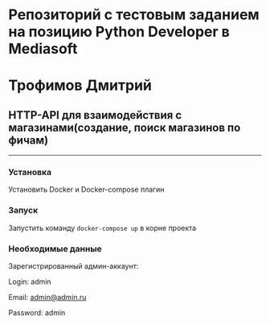 # Репозиторий с тестовым заданием на позицию Python Developer в Mediasoft

# Трофимов Дмитрий

## HTTP-API для взаимодействия с магазинами(создание, поиск магазинов по фичам)

***

### Установка

Установить Docker и Docker-compose плагин

### Запуск

Запустить команду `docker-compose up` в корне проекта

### Необходимые данные

Зарегистрированный админ-аккаунт:

Login: admin

Email: admin@admin.ru

Password: admin

